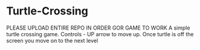 # Turtle-Crossing
PLEASE UPLOAD ENTIRE REPO IN ORDER GOR GAME TO WORK
A simple turtle crossing game.
Controls - UP arrow to move up.
Once turtle is off the screen you move on to the next level
